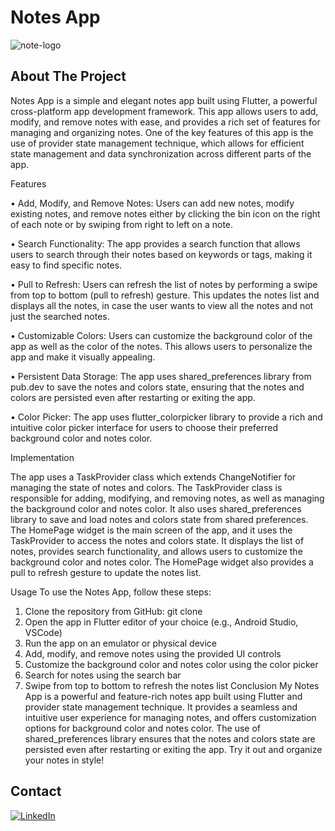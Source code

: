 # Notes App
![note-logo]



## About The Project


Notes App is a simple and elegant notes app built using Flutter, a powerful cross-platform app development framework. This app allows users to add, modify, and remove notes with ease, and provides a rich set of features for managing and organizing notes. One of the key features of this app is the use of provider state management technique, which allows for efficient state management and data synchronization across different parts of the app.

Features

•	Add, Modify, and Remove Notes: Users can add new notes, modify existing notes, and remove notes either by clicking the bin icon on the right of each note or by swiping from right to left on a note.

•	Search Functionality: The app provides a search function that allows users to search through their notes based on keywords or tags, making it easy to find specific notes.

•	Pull to Refresh: Users can refresh the list of notes by performing a swipe from top to bottom (pull to refresh) gesture. This updates the notes list and displays all the notes, in case the user wants to view all the notes and not just the searched notes.

•	Customizable Colors: Users can customize the background color of the app as well as the color of the notes. This allows users to personalize the app and make it visually appealing.

•	Persistent Data Storage: The app uses shared_preferences library from pub.dev to save the notes and colors state, ensuring that the notes and colors are persisted even after restarting or exiting the app.

•	Color Picker: The app uses flutter_colorpicker library to provide a rich and intuitive color picker interface for users to choose their preferred background color and notes color.

Implementation

The app uses a TaskProvider class which extends ChangeNotifier for managing the state of notes and colors. The TaskProvider class is responsible for adding, modifying, and removing notes, as well as managing the background color and notes color. It also uses shared_preferences library to save and load notes and colors state from shared preferences.
The HomePage widget is the main screen of the app, and it uses the TaskProvider to access the notes and colors state. It displays the list of notes, provides search functionality, and allows users to customize the background color and notes color. The HomePage widget also provides a pull to refresh gesture to update the notes list.

Usage
To use the Notes App, follow these steps:
1.	Clone the repository from GitHub: git clone <repository-url>
2.	Open the app in Flutter editor of your choice (e.g., Android Studio, VSCode)
3.	Run the app on an emulator or physical device
4.	Add, modify, and remove notes using the provided UI controls
5.	Customize the background color and notes color using the color picker
6.	Search for notes using the search bar
7.	Swipe from top to bottom to refresh the notes list
      Conclusion
      My Notes App is a powerful and feature-rich notes app built using Flutter and provider state management technique. It provides a seamless and intuitive user experience for managing notes, and offers customization options for background color and notes color. The use of shared_preferences library ensures that the notes and colors state are persisted even after restarting or exiting the app. Try it out and organize your notes in style!






## Contact
[![LinkedIn][linkedin-shield]][linkedin-url]








[linkedin-shield]: https://img.shields.io/badge/-LinkedIn-black.svg?style=for-the-badge&logo=linkedin&colorB=555
[linkedin-url]: https://www.linkedin.com/in/ivan-cilakov-551489168/
[product-screenshot]: images/screenshot.png
[note-logo]: https://i.imgur.com/65Aa9SLb.jpg



 


